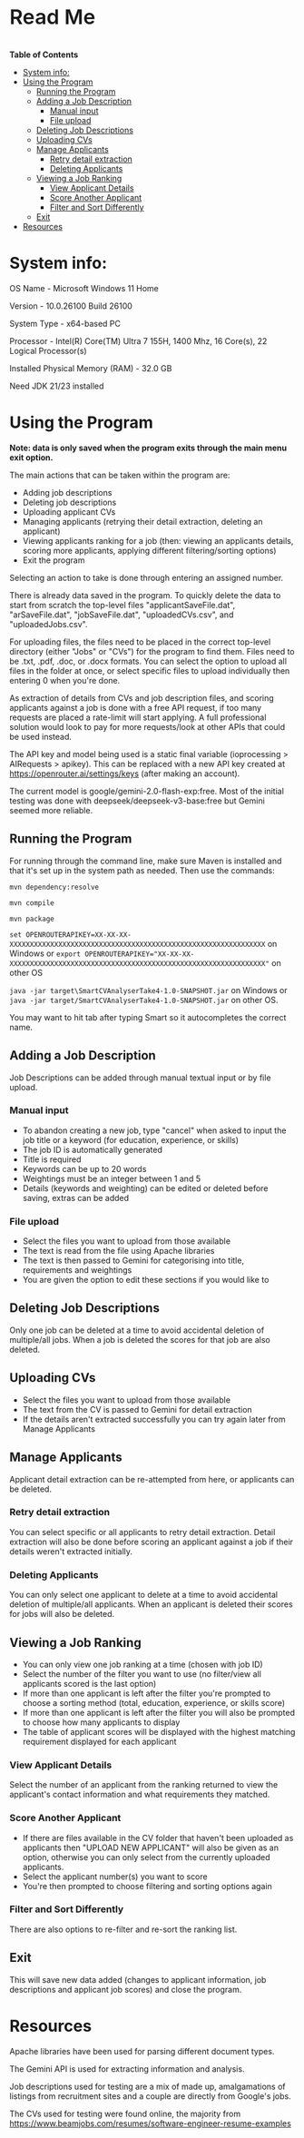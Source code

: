 <p style="font-weight:600; font-size:36px">Read Me</p>

**Table of Contents**
<!-- TOC -->
* [System info:](#system-info)
* [Using the Program](#using-the-program)
  * [Running the Program](#running-the-program)
  * [Adding a Job Description](#adding-a-job-description)
    * [Manual input](#manual-input)
    * [File upload](#file-upload)
  * [Deleting Job Descriptions](#deleting-job-descriptions)
  * [Uploading CVs](#uploading-cvs)
  * [Manage Applicants](#manage-applicants)
    * [Retry detail extraction](#retry-detail-extraction)
    * [Deleting Applicants](#deleting-applicants)
  * [Viewing a Job Ranking](#viewing-a-job-ranking)
    * [View Applicant Details](#view-applicant-details)
    * [Score Another Applicant](#score-another-applicant)
    * [Filter and Sort Differently](#filter-and-sort-differently)
  * [Exit](#exit)
* [Resources](#resources)
<!-- TOC -->

# System info:
OS Name	- Microsoft Windows 11 Home

Version	- 10.0.26100 Build 26100

System Type - x64-based PC

Processor - Intel(R) Core(TM) Ultra 7 155H, 1400 Mhz, 16 Core(s), 22 Logical Processor(s)

Installed Physical Memory (RAM)	- 32.0 GB

Need JDK 21/23 installed

# Using the Program

**Note: data is only saved when the program exits through the main menu exit option.**

The main actions that can be taken within the program are:
- Adding job descriptions
- Deleting job descriptions
- Uploading applicant CVs
- Managing applicants (retrying their detail extraction, deleting an applicant)
- Viewing applicants ranking for a job (then: viewing an applicants details, scoring more applicants, applying different filtering/sorting options)
- Exit the program

Selecting an action to take is done through entering an assigned number.

There is already data saved in the program. To quickly delete the data to start from scratch the top-level files "applicantSaveFile.dat", "arSaveFile.dat", "jobSaveFile.dat", "uploadedCVs.csv", and "uploadedJobs.csv".

For uploading files, the files need to be placed in the correct top-level directory (either "Jobs" or "CVs") for the program to find them. Files need to be .txt, .pdf, .doc, or .docx formats. You can select the option to upload all files in the folder at once, or select specific files to upload individually then entering 0 when you're done.

As extraction of details from CVs and job description files, and scoring applicants against a job is done with a free API request, if too many requests are placed a rate-limit will start applying. A full professional solution would look to pay for more requests/look at other APIs that could be used instead.

The API key and model being used is a static final variable (ioprocessing > AIRequests > apikey). This can be replaced with a new API key created at https://openrouter.ai/settings/keys (after making an account).

The current model is google/gemini-2.0-flash-exp:free. Most of the initial testing was done with deepseek/deepseek-v3-base:free but Gemini seemed more reliable.

## Running the Program

For running through the command line, make sure Maven is installed and that it's set up in the system path as needed. Then use the commands:

```mvn dependency:resolve```

```mvn compile```

```mvn package```

```set OPENROUTERAPIKEY=XX-XX-XX-XXXXXXXXXXXXXXXXXXXXXXXXXXXXXXXXXXXXXXXXXXXXXXXXXXXXXXXXXXXXXXX``` on Windows or ```export OPENROUTERAPIKEY="XX-XX-XX-XXXXXXXXXXXXXXXXXXXXXXXXXXXXXXXXXXXXXXXXXXXXXXXXXXXXXXXXXXXXXXX"``` on other OS

```java -jar target\SmartCVAnalyserTake4-1.0-SNAPSHOT.jar``` on Windows or ```java -jar target/SmartCVAnalyserTake4-1.0-SNAPSHOT.jar``` on other OS.

You may want to hit tab after typing Smart so it autocompletes the correct name.

## Adding a Job Description
Job Descriptions can be added through manual textual input or by file upload.

### Manual input
- To abandon creating a new job, type "cancel" when asked to input the job title or a keyword (for education, experience, or skills)
- The job ID is automatically generated
- Title is required
- Keywords can be up to 20 words
- Weightings must be an integer between 1 and 5
- Details (keywords and weighting) can be edited or deleted before saving, extras can be added

### File upload
- Select the files you want to upload from those available
- The text is read from the file using Apache libraries
- The text is then passed to Gemini for categorising into title, requirements and weightings
- You are given the option to edit these sections if you would like to

## Deleting Job Descriptions
Only one job can be deleted at a time to avoid accidental deletion of multiple/all jobs. When a job is deleted the scores for that job are also deleted.

## Uploading CVs
- Select the files you want to upload from those available
- The text from the CV is passed to Gemini for detail extraction
- If the details aren't extracted successfully you can try again later from Manage Applicants

## Manage Applicants
Applicant detail extraction can be re-attempted from here, or applicants can be deleted.

### Retry detail extraction
You can select specific or all applicants to retry detail extraction. Detail extraction will also be done before scoring an applicant against a job if their details weren't extracted initially.

### Deleting Applicants
You can only select one applicant to delete at a time to avoid accidental deletion of multiple/all applicants. When an applicant is deleted their scores for jobs will also be deleted.

## Viewing a Job Ranking
- You can only view one job ranking at a time (chosen with job ID)
- Select the number of the filter you want to use (no filter/view all applicants scored is the last option)
- If more than one applicant is left after the filter you're prompted to choose a sorting method (total, education, experience, or skills score)
- If more than one applicant is left after the filter you will also be prompted to choose how many applicants to display
- The table of applicant scores will be displayed with the highest matching requirement displayed for each applicant

### View Applicant Details
Select the number of an applicant from the ranking returned to view the applicant's contact information and what requirements they matched.

### Score Another Applicant
- If there are files available in the CV folder that haven't been uploaded as applicants then "UPLOAD NEW APPLICANT" will also be given as an option, otherwise you can only select from the currently uploaded applicants.
- Select the applicant number(s) you want to score
- You're then prompted to choose filtering and sorting options again

### Filter and Sort Differently
There are also options to re-filter and re-sort the ranking list.

## Exit
This will save new data added (changes to applicant information, job descriptions and applicant job scores) and close the program.

# Resources
Apache libraries have been used for parsing different document types.

The Gemini API is used for extracting information and analysis.

Job descriptions used for testing are a mix of made up, amalgamations of listings from recruitment sites and a couple are directly from Google's jobs.

The CVs used for testing were found online, the majority from https://www.beamjobs.com/resumes/software-engineer-resume-examples 